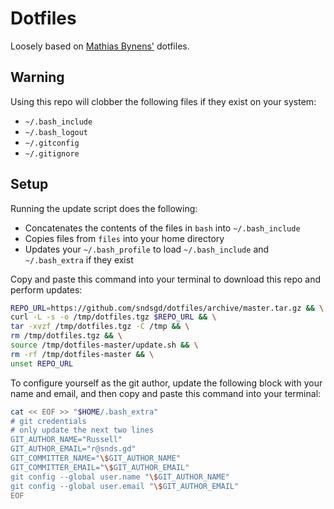 # Dotfiles

Loosely based on [Mathias Bynens'](https://github.com/mathiasbynens/dotfiles) dotfiles.

## Warning

Using this repo will clobber the following files if they exist on your system:

- `~/.bash_include`
- `~/.bash_logout`
- `~/.gitconfig`
- `~/.gitignore`


## Setup

Running the update script does the following:

- Concatenates the contents of the files in `bash` into `~/.bash_include`
- Copies files from `files` into your home directory
- Updates your `~/.bash_profile` to load `~/.bash_include` and `~/.bash_extra` if they exist


Copy and paste this command into your terminal to download this repo and perform updates:

```sh
REPO_URL=https://github.com/sndsgd/dotfiles/archive/master.tar.gz && \
curl -L -s -o /tmp/dotfiles.tgz $REPO_URL && \
tar -xvzf /tmp/dotfiles.tgz -C /tmp && \
rm /tmp/dotfiles.tgz && \
source /tmp/dotfiles-master/update.sh && \
rm -rf /tmp/dotfiles-master && \
unset REPO_URL
```


To configure yourself as the git author, update the following block with your name and email, and then copy and paste this command into your terminal:

```sh
cat << EOF >> "$HOME/.bash_extra"
# git credentials
# only update the next two lines
GIT_AUTHOR_NAME="Russell"
GIT_AUTHOR_EMAIL="r@snds.gd"
GIT_COMMITTER_NAME="\$GIT_AUTHOR_NAME"
GIT_COMMITTER_EMAIL="\$GIT_AUTHOR_EMAIL"
git config --global user.name "\$GIT_AUTHOR_NAME"
git config --global user.email "\$GIT_AUTHOR_EMAIL"
EOF
```
